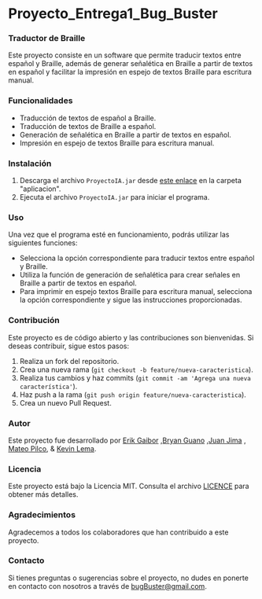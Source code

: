 # Proyecto_Entrega1_Bug_Buster
### Traductor de Braille

Este proyecto consiste en un software que permite traducir textos entre español y Braille, además de generar señalética en Braille a partir de textos en español y facilitar la impresión en espejo de textos Braille para escritura manual.

### Funcionalidades

- Traducción de textos de español a Braille.
- Traducción de textos de Braille a español.
- Generación de señalética en Braille a partir de textos en español.
- Impresión en espejo de textos Braille para escritura manual.

### Instalación

1. Descarga el archivo `ProyectoIA.jar` desde [este enlace](https://github.com/EriikJG/Proyecto_Entrega1_Bug_Buster.git) en la carpeta "aplicacion".
2. Ejecuta el archivo `ProyectoIA.jar` para iniciar el programa.

### Uso

Una vez que el programa esté en funcionamiento, podrás utilizar las siguientes funciones:

- Selecciona la opción correspondiente para traducir textos entre español y Braille.
- Utiliza la función de generación de señalética para crear señales en Braille a partir de textos en español.
- Para imprimir en espejo textos Braille para escritura manual, selecciona la opción correspondiente y sigue las instrucciones proporcionadas.

### Contribución

Este proyecto es de código abierto y las contribuciones son bienvenidas. Si deseas contribuir, sigue estos pasos:

1. Realiza un fork del repositorio.
2. Crea una nueva rama (`git checkout -b feature/nueva-caracteristica`).
3. Realiza tus cambios y haz commits (`git commit -am 'Agrega una nueva característica'`).
4. Haz push a la rama (`git push origin feature/nueva-caracteristica`).
5. Crea un nuevo Pull Request.

### Autor

Este proyecto fue desarrollado por [Erik Gaibor](https://github.com/EriikJG) ,[Bryan Guano](https://github.com/BryanGuano02) ,[Juan Jima](https://github.com/Juanjo-Jima) , [Mateo Pilco](https://github.com/SebasPM15),  & [Kevin Lema](https://github.com/K3v1n17).

### Licencia

Este proyecto está bajo la Licencia MIT. Consulta el archivo [LICENCE](https://github.com/EriikJG/Proyecto_Entrega1_Bug_Buster/blob/javaDoc/LICENCE.md "LICENCE.md") para obtener más detalles.

### Agradecimientos

Agradecemos a todos los colaboradores que han contribuido a este proyecto.

### Contacto

Si tienes preguntas o sugerencias sobre el proyecto, no dudes en ponerte en contacto con nosotros a través de [bugBuster@gmail.com]().
